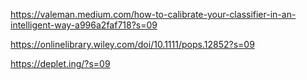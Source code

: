 https://valeman.medium.com/how-to-calibrate-your-classifier-in-an-intelligent-way-a996a2faf718?s=09

https://onlinelibrary.wiley.com/doi/10.1111/pops.12852?s=09

https://deplet.ing/?s=09
